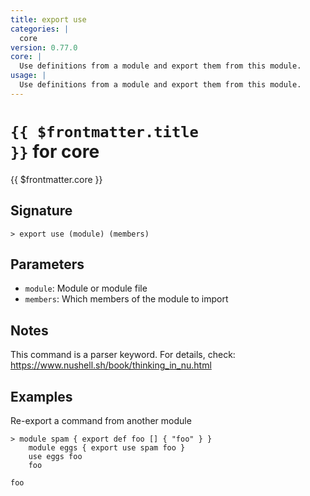 ```yaml
---
title: export use
categories: |
  core
version: 0.77.0
core: |
  Use definitions from a module and export them from this module.
usage: |
  Use definitions from a module and export them from this module.
---
```


# <code>{{ $frontmatter.title }}</code> for core

<div class='command-title'>{{ $frontmatter.core }}</div>

## Signature

```> export use (module) (members)```

## Parameters

 -  `module`: Module or module file
 -  `members`: Which members of the module to import

## Notes
This command is a parser keyword. For details, check:
  https://www.nushell.sh/book/thinking_in_nu.html
## Examples

Re-export a command from another module
```shell
> module spam { export def foo [] { "foo" } }
    module eggs { export use spam foo }
    use eggs foo
    foo

foo
```
